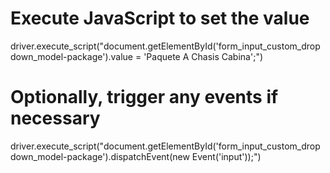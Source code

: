 # Execute JavaScript to set the value
driver.execute_script("document.getElementById('form_input_custom_dropdown_model-package').value = 'Paquete A Chasis Cabina';")

# Optionally, trigger any events if necessary
driver.execute_script("document.getElementById('form_input_custom_dropdown_model-package').dispatchEvent(new Event('input'));")
